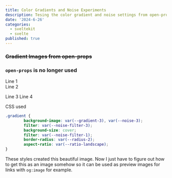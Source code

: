 ```yaml
---
title: Color Gradients and Noise Experiments
description: Tesing the color gradient and noise settings from open-props.
date: '2024-6-26'
categories:
  - sveltekit
  - svelte
published: true
---
```


<script>
import Gradient from './gradient.svelte'
</script>

### ~~Gradient Images from open-props~~
### `open-props` is no longer used

Line 1 <br/>
Line 2

Line 3
Line 4

CSS used
```css
.gradient {
		background-image: var(--gradient-3), var(--noise-3);
		filter: var(--noise-filter-3);
		background-size: cover;
		filter: var(--noise-filter-1);
		border-radius: var(--radius-2);
		aspect-ratio: var(--ratio-landscape);
}
```

These styles created this beautiful image. Now I just have to figure out how to get this as an image somehow so it can be used as preview images for links with `og:image` for example.

<Gradient />
